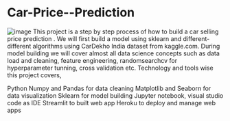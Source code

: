 # Car-Price--Prediction
![image](https://user-images.githubusercontent.com/94734991/169634718-425c9c26-de77-44ef-bf2f-900c6265919f.png)
This project is a step by step process of how to build a car selling price prediction . We will first build a model using sklearn and different-different algorithms using CarDekho India dataset from kaggle.com.
During model building we will cover almost all data science concepts such as data load and cleaning, feature engineering, randomsearchcv for hyperparameter tunning, cross validation etc. Technology and tools wise this project covers,

Python
Numpy and Pandas for data cleaning
Matplotlib and Seaborn for data visualization
Sklearn for model building
Jupyter notebook, visual studio code as IDE
Streamlit to built web app
Heroku to deploy and manage web apps
